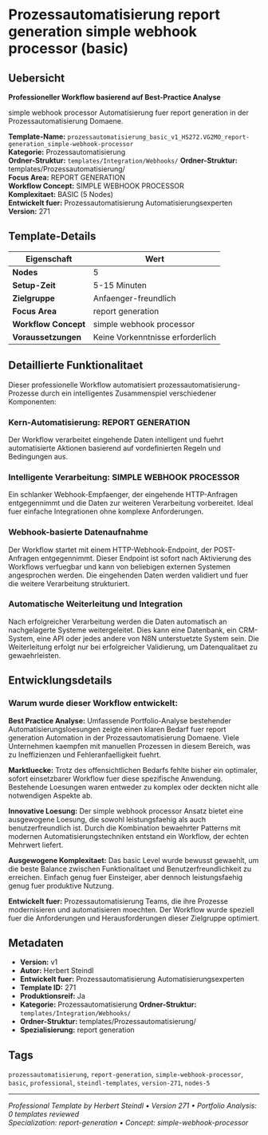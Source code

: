 # Prozessautomatisierung report generation simple webhook processor (basic)

## Uebersicht

**Professioneller Workflow basierend auf Best-Practice Analyse**

simple webhook processor Automatisierung fuer report generation in der Prozessautomatisierung Domaene.

**Template-Name:** `prozessautomatisierung_basic_v1_HS272.VG2MO_report-generation_simple-webhook-processor`  
**Kategorie:** Prozessautomatisierung  
**Ordner-Struktur:** `templates/Integration/Webhooks/`
**Ordner-Struktur:** templates/Prozessautomatisierung/  
**Focus Area:** REPORT GENERATION  
**Workflow Concept:** SIMPLE WEBHOOK PROCESSOR  
**Komplexitaet:** BASIC (5 Nodes)  
**Entwickelt fuer:** Prozessautomatisierung Automatisierungsexperten  
**Version:** 271

## Template-Details

| **Eigenschaft** | **Wert** |
|------------------|----------|
| **Nodes** | 5 |
| **Setup-Zeit** | 5-15 Minuten |
| **Zielgruppe** | Anfaenger-freundlich |
| **Focus Area** | report generation |
| **Workflow Concept** | simple webhook processor |
| **Voraussetzungen** | Keine Vorkenntnisse erforderlich |

## Detaillierte Funktionalitaet

Dieser professionelle Workflow automatisiert prozessautomatisierung-Prozesse durch ein intelligentes Zusammenspiel verschiedener Komponenten:

### Kern-Automatisierung: REPORT GENERATION
Der Workflow verarbeitet eingehende Daten intelligent und fuehrt automatisierte Aktionen basierend auf vordefinierten Regeln und Bedingungen aus.

### Intelligente Verarbeitung: SIMPLE WEBHOOK PROCESSOR
Ein schlanker Webhook-Empfaenger, der eingehende HTTP-Anfragen entgegennimmt und die Daten zur weiteren Verarbeitung vorbereitet. Ideal fuer einfache Integrationen ohne komplexe Anforderungen.

### Webhook-basierte Datenaufnahme
Der Workflow startet mit einem HTTP-Webhook-Endpoint, der POST-Anfragen entgegennimmt. Dieser Endpoint ist sofort nach Aktivierung des Workflows verfuegbar und kann von beliebigen externen Systemen angesprochen werden. Die eingehenden Daten werden validiert und fuer die weitere Verarbeitung strukturiert.

### Automatische Weiterleitung und Integration
Nach erfolgreicher Verarbeitung werden die Daten automatisch an nachgelagerte Systeme weitergeleitet. Dies kann eine Datenbank, ein CRM-System, eine API oder jedes andere von N8N unterstuetzte System sein. Die Weiterleitung erfolgt nur bei erfolgreicher Validierung, um Datenqualitaet zu gewaehrleisten.





## Entwicklungsdetails

### Warum wurde dieser Workflow entwickelt:

**Best Practice Analyse:** Umfassende Portfolio-Analyse bestehender Automatisierungsloesungen zeigte einen klaren Bedarf fuer report generation Automation in der Prozessautomatisierung Domaene. Viele Unternehmen kaempfen mit manuellen Prozessen in diesem Bereich, was zu Ineffizienzen und Fehleranfaelligkeit fuehrt.

**Marktluecke:** Trotz des offensichtlichen Bedarfs fehlte bisher ein optimaler, sofort einsetzbarer Workflow fuer diese spezifische Anwendung. Bestehende Loesungen waren entweder zu komplex oder deckten nicht alle notwendigen Aspekte ab.

**Innovative Loesung:** Der simple webhook processor Ansatz bietet eine ausgewogene Loesung, die sowohl leistungsfaehig als auch benutzerfreundlich ist. Durch die Kombination bewaehrter Patterns mit modernen Automatisierungstechniken entstand ein Workflow, der echten Mehrwert liefert.

**Ausgewogene Komplexitaet:** Das basic Level wurde bewusst gewaehlt, um die beste Balance zwischen Funktionalitaet und Benutzerfreundlichkeit zu erreichen. Einfach genug fuer Einsteiger, aber dennoch leistungsfaehig genug fuer produktive Nutzung.

**Entwickelt fuer:** Prozessautomatisierung Teams, die ihre Prozesse modernisieren und automatisieren moechten. Der Workflow wurde speziell fuer die Anforderungen und Herausforderungen dieser Zielgruppe optimiert.

## Metadaten

- **Version:** v1
- **Autor:** Herbert Steindl
- **Entwickelt fuer:** Prozessautomatisierung Automatisierungsexperten
- **Template ID:** 271
- **Produktionsreif:** Ja
- **Kategorie:** Prozessautomatisierung
**Ordner-Struktur:** `templates/Integration/Webhooks/`
- **Ordner-Struktur:** templates/Prozessautomatisierung/
- **Spezialisierung:** report generation

## Tags

`prozessautomatisierung`, `report-generation`, `simple-webhook-processor`, `basic`, `professional`, `steindl-templates`, `version-271`, `nodes-5`

---

*Professional Template by Herbert Steindl • Version 271 • Portfolio Analysis: 0 templates reviewed*  
*Specialization: report-generation • Concept: simple-webhook-processor*